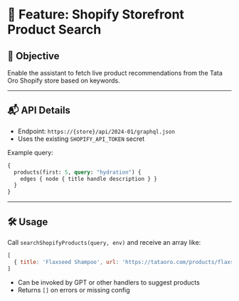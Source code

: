 # 🔎 Feature: Shopify Storefront Product Search

## 🧭 Objective
Enable the assistant to fetch live product recommendations from the Tata Oro Shopify store based on keywords.

---

## 📬 API Details
- Endpoint: `https://{store}/api/2024-01/graphql.json`
- Uses the existing `SHOPIFY_API_TOKEN` secret

Example query:

```graphql
{
  products(first: 5, query: "hydration") {
    edges { node { title handle description } }
  }
}
```

---

## 🛠 Usage
Call `searchShopifyProducts(query, env)` and receive an array like:

```js
[
  { title: 'Flaxseed Shampoo', url: 'https://tataoro.com/products/flaxseed-shampoo', description: '...' }
]
```

- Can be invoked by GPT or other handlers to suggest products
- Returns `[]` on errors or missing config
